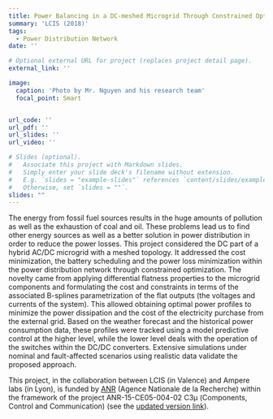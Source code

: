 ```yaml
---
title: Power Balancing in a DC-meshed Microgrid Through Constrained Optimization (C3μ project)
summary: 'LCIS (2018)'
tags:
  - Power Distribution Network
date: ''

# Optional external URL for project (replaces project detail page).
external_link: ''

image:
  caption: 'Photo by Mr. Nguyen and his research team'
  focal_point: Smart


url_code: ''
url_pdf: ''
url_slides: ''
url_video: ''

# Slides (optional).
#   Associate this project with Markdown slides.
#   Simply enter your slide deck's filename without extension.
#   E.g. `slides = "example-slides"` references `content/slides/example-slides.md`.
#   Otherwise, set `slides = ""`.
slides: ""
---
```


The energy from fossil fuel sources results in the huge amounts of pollution as well as the exhaustion of coal and oil. These problems lead us to find other energy sources as well as a better solution in power distribution in order to reduce the power losses. This project considered the DC part of a hybrid AC/DC microgrid with a meshed topology. It addressed the cost minimization, the battery scheduling and the power loss minimization within the power distribution network through constrained optimization. The novelty came from applying differential flatness properties to the microgrid components and formulating the cost and constraints in terms of the associated B-splines parametrization of the flat outputs (the voltages and currents of the system). This allowed obtaining optimal power profiles to minimize the power dissipation and the cost of the electricity purchase from the external grid. Based on the weather forecast and the historical power consumption data, these profiles were tracked using a model predictive control at the higher level, while the lower level deals with the operation of the switches within the DC/DC converters. Extensive simulations under nominal and fault-affected scenarios using realistic data validate the proposed approach.  

This project, in the collaboration between LCIS (in Valence) and Ampere labs (in Lyon), is funded by [ANR](https://anr.fr/en/) (Agence Nationale de la Recherche) within the framework of the project ANR-15-CE05-004-02 C3μ (Components, Control and Communication) (see the [updated version link](https://anr.fr/Project-ANR-15-CE05-0004)).


